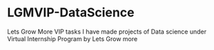 # LGMVIP-DataScience
Lets Grow More VIP tasks
I have made projects of Data science under Virtual Internship Program by Lets Grow more
